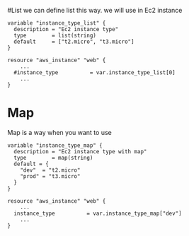 #List
we can define list this way. we will use in Ec2 instance

```
variable "instance_type_list" {
  description = "Ec2 instance type"
  type        = list(string)
  default     = ["t2.micro", "t3.micro"]
}

resource "aws_instance" "web" {
    ...
  #instance_type          = var.instance_type_list[0]
    ...
}
```
# Map 
Map is a way when you want to use 
```
variable "instance_type_map" {
  description = "Ec2 instance type with map"
  type        = map(string)
  default = {
    "dev"  = "t2.micro"
    "prod" = "t3.micro"
  }
}

resource "aws_instance" "web" {
    ...
  instance_type          = var.instance_type_map["dev"]
    ...
}
```

